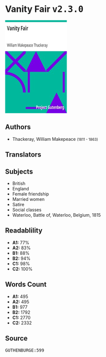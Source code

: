 # Vanity Fair <kbd>v2.3.0</kbd>

![](./cover.medium.jpg "")

## Authors


 - Thackeray, William Makepeace <small>(1811 - 1863)</small>

## Translators



## Subjects


 - British
 - England
 - Female friendship
 - Married women
 - Satire
 - Social classes
 - Waterloo, Battle of, Waterloo, Belgium, 1815

## Readablility


 - **A1:** 77%
 - **A2:** 83%
 - **B1:** 88%
 - **B2:** 94%
 - **C1:** 98%
 - **C2:** 100%

## Words Count


 - **A1:** 495
 - **A2:** 495
 - **B1:** 977
 - **B2:** 1792
 - **C1:** 2770
 - **C2:** 2332

## Source


<kbd>GUTHENBURGE:599</kbd>
